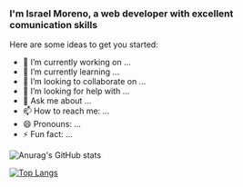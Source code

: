 ### I'm Israel Moreno, a web developer with excellent comunication skills


Here are some ideas to get you started:

- 🔭 I’m currently working on ...
- 🌱 I’m currently learning ...
- 👯 I’m looking to collaborate on ...
- 🤔 I’m looking for help with ...
- 💬 Ask me about ...
- 📫 How to reach me: ...
- 😄 Pronouns: ...
- ⚡ Fun fact: ...

![Anurag's GitHub stats](https://github-readme-stats.vercel.app/api?username=dev-israel-moreno&show_icons=true&theme=tokyonight)

[![Top Langs](https://github-readme-stats.vercel.app/api/top-langs/?username=dev-israel-moreno&layout=compact&theme=tokyonight)](https://github.com/dev-israel-moreno/github-readme-stats)

